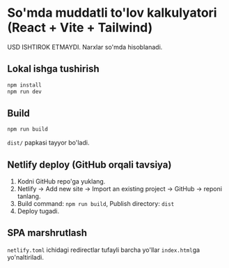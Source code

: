 # So'mda muddatli to'lov kalkulyatori (React + Vite + Tailwind)

USD ISHTIROK ETMAYDI. Narxlar so'mda hisoblanadi.

## Lokal ishga tushirish
```bash
npm install
npm run dev
```

## Build
```bash
npm run build
```
`dist/` papkasi tayyor bo'ladi.

## Netlify deploy (GitHub orqali tavsiya)
1. Kodni GitHub repo'ga yuklang.
2. Netlify -> Add new site -> Import an existing project -> GitHub -> reponi tanlang.
3. Build command: `npm run build`, Publish directory: `dist`
4. Deploy tugadi.

## SPA marshrutlash
`netlify.toml` ichidagi redirectlar tufayli barcha yo'llar `index.html`ga yo'naltiriladi.
